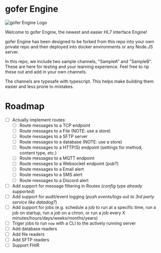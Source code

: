 # gofer Engine

![gofer Engine Logo](https://github.com/amaster507/gofer/images/gofer-logo.png)

Welcome to gofer Engine, the newest and easier HL7 interface Engine!

gofer Engine has been designed to be forked from this repo into your own private repo and then deployed into docker environments or any Node.JS server.

In this repo, we include two sample channels, "SampleA" and "SampleB". These are here for testing and your learning experience. Feel free to rip these out and add in your own channels.

The channels are typesafe with typescript. This helps make building them easier and less prone to mistakes.

# Roadmap

- [ ] Actually implement routes:
  - [ ] Route messages to a TCP endpoint
  - [ ] Route messages to a File (NOTE: use a store)
  - [ ] Route messages to a SFTP server
  - [ ] Route messages to a database (NOTE: use a store)
  - [ ] Route messages to a HTTP(S) endpoint (settings for method, content type, etc.)
  - [ ] Route messages to a MQTT endpoint
  - [ ] Route messages to a Websocket endpoint (pub?)
  - [ ] Route messages to a Email alert
  - [ ] Route messages to a SMS alert
  - [ ] Route messages to a Discord alert
- [ ] Add support for message filtering in Routes (_config type already supported_)
- [ ] Add support for audit/event logging (_push events/logs out to 3rd party service like datadog?_)
- [ ] Add support for jobs (e.g. schedule a job to run at a specific time, run a job on startup, run a job on a chron, or run a job every X minutes/hours/days/weeks/months/years)
- [ ] Triger jobs to run `now` with a CLI to the actively running server
- [ ] Add database readers
- [ ] Add file readers
- [ ] Add SFTP readers
- [ ] Support FHIR
